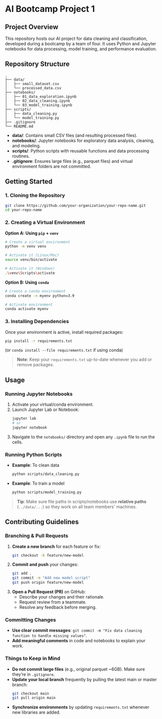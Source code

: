 # AI Bootcamp Project 1

## Project Overview
This repository hosts our AI project for data cleaning and classification, developed during a bootcamp by a team of four. It uses Python and Jupyter notebooks for data processing, model training, and performance evaluation.

## Repository Structure
```
.
├── data/
│   ├── small_dataset.csv
│   └── processed_data.csv
├── notebooks/
│   ├── 01_data_exploration.ipynb
│   ├── 02_data_cleaning.ipynb
│   └── 03_model_training.ipynb
├── scripts/
│   ├── data_cleaning.py
│   └── model_training.py
├── .gitignore
└── README.md
```
- **data/**: Contains small CSV files (and resulting processed files).
- **notebooks/**: Jupyter notebooks for exploratory data analysis, cleaning, and modeling.
- **scripts/**: Python scripts with reusable functions and data processing routines.
- **.gitignore**: Ensures large files (e.g., parquet files) and virtual environment folders are not committed.

## Getting Started

### 1. Cloning the Repository
```bash
git clone https://github.com/your-organization/your-repo-name.git
cd your-repo-name
```

### 2. Creating a Virtual Environment
**Option A: Using `pip` + `venv`**
```bash
# Create a virtual environment
python -m venv venv

# Activate it (Linux/Mac)
source venv/bin/activate

# Activate it (Windows)
.\venv\Scripts\activate
```

**Option B: Using `conda`**
```bash
# Create a conda environment
conda create -n myenv python=3.9

# Activate environment
conda activate myenv
```

### 3. Installing Dependencies
Once your environment is active, install required packages:
```bash
pip install -r requirements.txt
```
(or `conda install --file requirements.txt` if using conda)

> **Note**: Keep your `requirements.txt` up-to-date whenever you add or remove packages.

## Usage

### Running Jupyter Notebooks
1. Activate your virtual/conda environment.
2. Launch Jupyter Lab or Notebook:
   ```bash
   jupyter lab
   # or
   jupyter notebook
   ```
3. Navigate to the `notebooks/` directory and open any `.ipynb` file to run the cells.

### Running Python Scripts
- **Example**: To clean data
  ```bash
  python scripts/data_cleaning.py
  ```
- **Example**: To train a model
  ```bash
  python scripts/model_training.py
  ```
> **Tip**: Make sure file paths in scripts/notebooks use **relative paths** (`../data/...`) so they work on all team members' machines.

## Contributing Guidelines

### Branching & Pull Requests
1. **Create a new branch** for each feature or fix:
   ```bash
   git checkout -b feature/new-model
   ```
2. **Commit and push** your changes:
   ```bash
   git add .
   git commit -m "Add new model script"
   git push origin feature/new-model
   ```
3. **Open a Pull Request (PR)** on GitHub:
   - Describe your changes and their rationale.
   - Request review from a teammate.
   - Resolve any feedback before merging.

### Committing Changes
- **Use clear commit messages**: `git commit -m "Fix data cleaning function to handle missing values"`.
- **Add meaningful comments** in code and notebooks to explain your work.

### Things to Keep in Mind
- **Do not commit large files** (e.g., original parquet ~6GB). Make sure they’re in `.gitignore`.
- **Update your local branch** frequently by pulling the latest main or master branch:
  ```bash
  git checkout main
  git pull origin main
  ```
- **Synchronize environments** by updating `requirements.txt` whenever new libraries are added.


